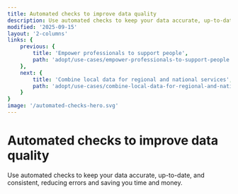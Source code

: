 ```yaml
---
title: Automated checks to improve data quality
description: Use automated checks to keep your data accurate, up-to-date, and consistent, reducing errors and saving you time and money.
modified: '2025-09-15'
layout: '2-columns'
links: {
    previous: {
        title: 'Empower professionals to support people',
        path: 'adopt/use-cases/empower-professionals-to-support-people'
    },
    next: {
        title: 'Combine local data for regional and national services',
        path: 'adopt/use-cases/combine-local-data-for-regional-and-national-services'
    }
}
image: '/automated-checks-hero.svg'
---
```


# Automated checks to improve data quality

Use automated checks to keep your data accurate, up-to-date, and consistent, reducing errors and saving you time and money.